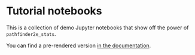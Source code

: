 # Tutorial notebooks

This is a collection of demo Jupyter notebooks that show off the power of
`pathfinder2e_stats`.

You can find a pre-rendered version
[in the documentation](https://pathfinder2e-stats.readthedocs.io/en/latest/notebooks/index.html).
